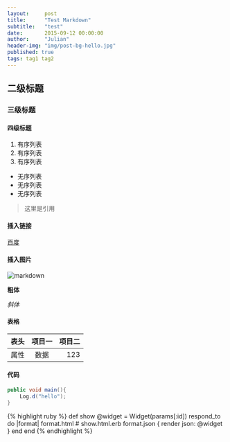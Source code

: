 ```yaml
---
layout:     post
title:      "Test Markdown"
subtitle:   "test"
date:       2015-09-12 00:00:00
author:     "Julian"
header-img: "img/post-bg-hello.jpg"
published: true
tags: tag1 tag2
---
```


## 二级标题

### 三级标题

#### 四级标题



1. 有序列表
1. 有序列表
1. 有序列表

- 无序列表
- 无序列表
- 无序列表

> 这里是引用

#### 插入链接

[百度](http://www.baidu.com)

#### 插入图片

![markdown](http://ww2.sinaimg.cn/large/6aee7dbbgw1efffa67voyj20ix0ctq3n.jpg)

**粗体**

*斜体*

#### 表格

表头|项目一|项目二    
-----|:-------:|-------:
属性|数据   |123

#### 代码

```java
public void main(){
    Log.d("hello");
}
```

{% highlight ruby %}
def show
  @widget = Widget(params[:id])
  respond_to do |format|
    format.html # show.html.erb
    format.json { render json: @widget }
  end
end
{% endhighlight %}












 


